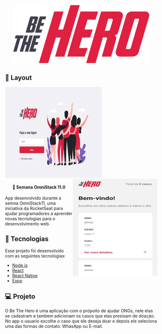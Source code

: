<h1 align="center">
    <img alt="Be The Hero" src="github/logo.svg" width="450px" />
</h1>

## 🔖 Layout
<p><img alt="Be The Hero" src="github/web.jpeg"    width="320px" height="300px" />
<img alt="Be The Hero" src="github/mobile.jfif"  align="right"  width="280px" height="320px" /></p>

<h4 align="center">
  🚀 Semana OmniStack 11.0
</h4>
App desenvolvido durante a semna OmniStack11, uma iniciativa da RocketSeat para ajudar programadores a aprender novas tecnologias para o desenvolvimento web.

## 🚀 Tecnologias

Esse projeto foi desenvolvido com as seguintes tecnologias:

- [Node.js](https://nodejs.org/en/)
- [React](https://reactjs.org)
- [React Native](https://facebook.github.io/react-native/)
- [Expo](https://expo.io/)

## 💻 Projeto

O Be The Hero é uma aplicação com o própoito de ajudar ONGs, nele elas se cadastram e tambem adicionam os casos que elas presisam de doação. No app o usuario escolhe o caso que ele deseja doar e depois ele seleciona uma das formas de contato: WhasApp ou E-mail.
